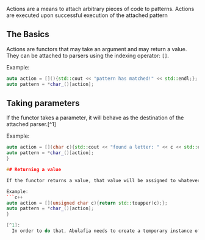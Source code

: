 Actions are a means to attach arbitrary pieces of code to patterns. Actions are executed upon successful execution of the attached pattern

## The Basics

Actions are functors that may take an argument and may return a value. They can be attached to parsers using the indexing operator: `[]`.

Example:
```c++
auto action = [](){std::cout << "pattern has matched!" << std::endl;};
auto pattern = *char_()[action];
```

## Taking parameters

If the functor takes a parameter, it will behave as the destination of the attached parser.[^1]

Example:
```c++
auto action = [](char c){std::cout << "found a letter: " << c << std::endl;};
auto pattern = *char_()[action];
}

## Returning a value

If the functor returns a value, that value will be assigned to whatever destination is provided to the action.

Example:
```c++
auto action = [](unsigned char c){return std::toupper(c);};
auto pattern = *char_()[action];
}

[^1]:
  In order to do that, Abulafia needs to create a temporary instance of the parameter for the parser to decode into. This means that the type of the parameter has to be default-constructible.